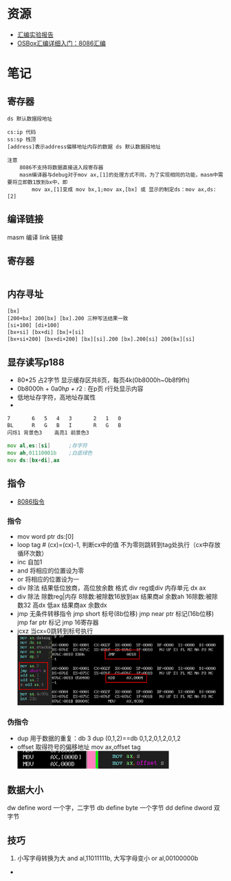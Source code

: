 # 资源
* [汇编实验报告](http://m.dongjinxudianchi.com/ztnews/kghfdh9d8kaadh898b8ahlej.html)
* [OSBox汇编详细入门：8086汇编](http://feichashao.com/dosbox_basic_tutorial/)
# 笔记
## 寄存器

```
ds 默认数据段地址
```
```
cs:ip 代码
ss:sp 栈顶
[address]表示address偏移地址内存的数据 ds 默认数据段地址
```
```
注意
	8086不支持将数据直接送入段寄存器
	masm编译器与debug对于mov ax,[1]的处理方式不同，为了实现相同的功能，masm中需要将立即数1放到bx中，即
		mov ax,[1]变成 mov bx,1;mov ax,[bx] 或 显示的制定ds：mov ax,ds:[2]
```

## 编译链接
masm	编译
link	链接
## 寄存器
```
```

## 内存寻址
```
[bx]
[200+bx] 200[bx] [bx].200 三种写法结果一致
[si+100] [di+100]
[bx+si] [bx+di] [bx]+[si]
[bx+si+200] [bx+di+200] [bx][si].200 [bx].200[si] 200[bx][si]
```
## 显存读写p188
* 80*25 占2字节 显示缓存区共8页，每页4k(0b8000h~0b8f9fh)
* 0b8000h + 0a0h*p + r*2 : 在p页 r行处显示内容
* 低地址存字符，高地址存属性
* 
```
7		6	5	4	3		2	1	0
BL 		R 	G 	B 	I 		R 	G 	B
闪烁1	背景色3 	高亮1	前景色3
```
```asm
mov al,es:[si]		;存字符
mov ah,01110001b	;白底绿色
mov ds:[bx+di],ax
```

## 指令

* [8086指令](http://www.electronics.dit.ie/staff/tscarff/8086_instruction_set/8086_instruction_set.html)

### 指令
* mov word ptr ds:[0]
* loop tag # (cx)=(cx)-1, 判断cx中的值 不为零则跳转到tag处执行（cx中存放循环次数）
* inc 自加1
* and 将相应的位置设为零
* or 	将相应的位置设为一
* div 除法 结果低位放商，高位放余数 格式 div reg或div 内存单元 dx ax
* div 除法 除数reg|内存 8除数:被除数16放到ax 结果商al 余数ah  16除数:被除数32 高dx 低ax 结果商ax 余数dx
* jmp 无条件转移指令 jmp short 标号(8b位移)  jmp near ptr 标记(16b位移) jmp far ptr 标记 jmp 16寄存器
* jcxz 当cx=0跳转到标号执行
![依据位移进行转移](img/jmp-tag.png)
### 伪指令

* dup 用于数据的重复：db 3 dup (0,1,2)==db 0,1,2,0,1,2,0,1,2
* offset 取得符号的偏移地址 mov ax,offset tag
![offset](img/offset.png)

## 数据大小

dw define word 一个字，二字节
db define byte 一个字节
dd define dword 双字节

## 技巧
1. 小写字母转换为大 and al,11011111b, 大写字母变小 or al,00100000b
*
